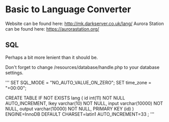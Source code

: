 # Basic to Language Converter
Website can be found here: http://mk.darkserver.co.uk/lang/
Aurora Station can be found here: https://aurorastation.org/

## SQL
Perhaps a bit more lenient than it should be.

Don't forget to change /resources/database/handle.php to your database settings.

'''
SET SQL_MODE = "NO_AUTO_VALUE_ON_ZERO";
SET time_zone = "+00:00";

CREATE TABLE IF NOT EXISTS lang (
  id int(11) NOT NULL AUTO_INCREMENT,
  lkey varchar(10) NOT NULL,
  input varchar(10000) NOT NULL,
  output varchar(10000) NOT NULL,
  PRIMARY KEY (id)
) ENGINE=InnoDB  DEFAULT CHARSET=latin1 AUTO_INCREMENT=33 ;
'''
